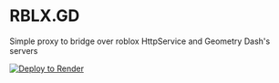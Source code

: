 # RBLX.GD
Simple proxy to bridge over roblox HttpService and Geometry Dash's servers

[![Deploy to Render](https://render.com/images/deploy-to-render-button.svg)](https://render.com/deploy)
